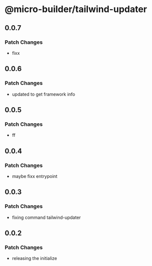 # @micro-builder/tailwind-updater

## 0.0.7

### Patch Changes

- fixx

## 0.0.6

### Patch Changes

- updated to get framework info

## 0.0.5

### Patch Changes

- ff

## 0.0.4

### Patch Changes

- maybe fixx entrypoint

## 0.0.3

### Patch Changes

- fixing command tailwind-updater

## 0.0.2

### Patch Changes

- releasing the initialize

